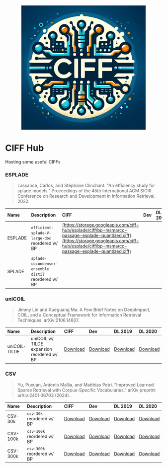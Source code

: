 <p align="center"><img src="logo.webp" width="400px"></p>

# CIFF Hub
Hosting some useful CIFFs 

### ESPLADE

> Lassance, Carlos, and Stéphane Clinchant. "An efficiency study for splade models." Proceedings of the 45th International ACM SIGIR Conference on Research and Development in Information Retrieval. 2022.

| Name | Description |  CIFF | Dev | DL 2019 | DL 2020 |
|:-----------|:--------------|:---------|:---------|:---------|:---------|
| ESPLADE   | `efficient-splade-V-large-doc` reordered w/ BP   | [https://storage.googleapis.com/ciff-hub/esplade/ciff/bp-msmarco-passage-esplade-quantized.ciff](https://storage.googleapis.com/ciff-hub/esplade/ciff/bp-msmarco-passage-esplade-quantized.ciff)| ||||
| SPLADE   | `splade-cocondenser-ensemble distil` reordered w/ BP   | | ||||


### uniCOIL

> Jimmy Lin and Xueguang Ma. A Few Brief Notes on DeepImpact, COIL, and a Conceptual Framework for Information Retrieval Techniques. arXiv:2106.14807.

| Name | Description |  CIFF | Dev | DL 2019 | DL 2020 |
|:-----------|:--------------|:---------|:---------|:---------|:---------|
| uniCOIL-TILDE   | uniCOIL w/ TILDE expansion reordered w/ BP  | [Download]()| [Download]()| [Download]()| [Download]()|

### CSV

> Yu, Puxuan, Antonio Mallia, and Matthias Petri. "Improved Learned Sparse Retrieval with Corpus-Specific Vocabularies." arXiv preprint arXiv:2401.06703 (2024).

| Name | Description |  CIFF | Dev | DL 2019 | DL 2020 |
|:-----------|:--------------|:---------|:---------|:---------|:---------|
| CSV-30k   | `csv-30k` reordered w/ BP   | [Download](https://storage.googleapis.com/ciff-hub/csv-30k/ciff/bp-csv-30k.ciff)| [Download](https://storage.googleapis.com/ciff-hub/csv-30k/queries/dev.pisa) | [Download](https://storage.googleapis.com/ciff-hub/csv-30k/queries/dl19.pisa) | [Download](https://storage.googleapis.com/ciff-hub/csv-30k/queries/dl20.pisa )|
| CSV-100k   | `csv-100k` reordered w/ BP  | [Download](https://storage.googleapis.com/ciff-hub/csv-100k/ciff/bp-csv-100k-quantized.ciff)| [Download](https://storage.googleapis.com/ciff-hub/csv-100k/queries/dev.pisa) | [Download](https://storage.googleapis.com/ciff-hub/csv-100k/queries/dl19.pisa) | [Download](https://storage.googleapis.com/ciff-hub/csv-100k/queries/dl20.pisa )|
| CSV-300k   | `csv-300k` reordered w/ BP  | [Download](https://storage.googleapis.com/ciff-hub/csv-300k/ciff/bp-csv-300k-quantized.ciff)| [Download](https://storage.googleapis.com/ciff-hub/csv-300k/queries/dev.pisa) | [Download](https://storage.googleapis.com/ciff-hub/csv-300k/queries/dl19.pisa) | [Download](https://storage.googleapis.com/ciff-hub/csv-300k/queries/dl20.pisa )|
